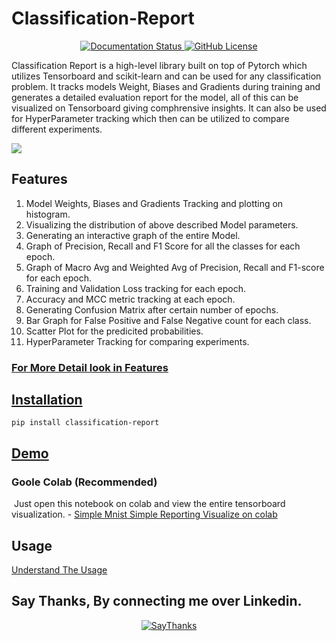 # Classification-Report

<p align="center">
<a href='https://classification-report.readthedocs.io/en/latest/?badge=latest'>
    <img src='https://readthedocs.org/projects/classification-report/badge/?version=latest' alt='Documentation Status' />
</a>
<a href="https://github.com/aman5319/Classification-Report/blob/master/LICENSE.txt">
<img alt="GitHub License" src="https://img.shields.io/github/license/aman5319/Classification-Report.svg">
    </a>
</p>



Classification Report is a high-level library built on top of Pytorch which utilizes Tensorboard and scikit-learn and can be used for any  classification problem. It tracks models Weight, Biases and Gradients  during training and generates a detailed evaluation report for the  model, all of this can be visualized on Tensorboard giving comphrensive  insights. It can also be used for HyperParameter tracking which then can be utilized to compare different experiments.


![](https://classification-report.readthedocs.io/en/latest/_images/overall_plotting.png)



## Features

1. Model Weights, Biases and Gradients Tracking and plotting on histogram.
2. Visualizing the distribution of above described Model parameters.
3. Generating an interactive graph of the entire Model.
4. Graph of Precision, Recall and F1 Score for all the classes for each epoch.
5. Graph of Macro Avg and Weighted Avg of Precision, Recall and F1-score for each epoch.
6. Training and Validation Loss tracking for each epoch.
7. Accuracy and MCC metric tracking at each epoch.
8. Generating Confusion Matrix after certain number of epochs.
9. Bar Graph for False Positive and False Negative count for each class.
10. Scatter Plot for the predicited probabilities.
11. HyperParameter Tracking for comparing experiments.
### [For More Detail look in Features](https://classification-report.readthedocs.io/en/latest/detailed.html)



## [Installation](https://classification-report.readthedocs.io/en/latest/installation.html) 

```shell
pip install classification-report
```

## [Demo](https://classification-report.readthedocs.io/en/latest/examples.html#demo)
### Goole Colab (Recommended)

​	Just open this notebook on colab and view the entire tensorboard visualization. - [Simple Mnist Simple Reporting Visualize on colab](https://github.com/aman5319/Classification-Report/blob/master/demo_notebooks/MNIST_Example_Visualize_in_Colab.ipynb)

## Usage
[Understand The Usage](https://classification-report.readthedocs.io/en/latest/examples.html)


## Say Thanks, By connecting me over Linkedin.

<p align="center">
<a href="https://www.linkedin.com/in/aman5319/">
<img alt="SayThanks" src="https://img.shields.io/badge/say-thanks-ff69b4.svg">
    </a>
</p>

